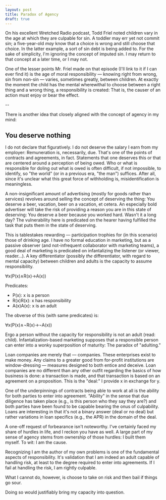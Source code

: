 ```yaml
---  
layout: post
title: Paradox of Agency
draft: true
---
```


On his excellent Wretched Radio podcast, Todd Friel noted children vary in the age at which they are culpable for sin. A toddler may err yet not commit sin; a five-year-old <em>may</em> know that a choice is wrong and still choose that choice. In the latter example, a sort of sin debt is being added to. For the sake of simplicity, I'm ignoring the concept of imputed sin. I may return to that concept at a later time, or I may not.

One of the lesser points Mr. Friel made on that episode (I'll link to it if I can ever find it) is the age of moral responsibility — knowing right from wrong, sin from non-sin — varies, sometimes greatly, between children. At exactly the moment the child has the mental wherewithal to choose between a right thing and a wrong thing, a responsibility is created: That is, the causer of an action must enjoy or bear the effect.

--

There is another idea that closely aligned with the concept of agency in my mind:
## You deserve nothing

I do not declare that figuratively. I do not deserve the salary I earn from my employer: Remuneration is, necessarily, due. That's one of the points of contracts and agreements, in fact. Statements that one deserves this or that are centered around a perception of being owed. Who or what is responsible for doling out what is owed is often difficult, if not impossible, to identify, so "the world" (or in a previous era, "the man") suffices. After all, since it's unclear what this great force of withholding is, misidentification is meaningless.

A non-insignificant amount of advertising (mostly for goods rather than services) revolves around selling the concept of deserving the thing: You deserve a beer, vacation, beer on a vacation, et cetera. An especially bold advertiser will take the risk of providing a reason you are in this state of deserving: You deserve a beer because you worked hard. Wasn't it a long day? The vulnerability here is predicated on the hearer having fulfilled the task that puts them in the state of deserving. 

This is tablestakes rewarding — participation trophies for (in this scenario) those of drinking age. I have no formal education in marketing, but as a passive observer (and not-infrequent collaborator with marketing teams), a good deal of marketing is predicated on infantalizing the listener (or viewer, reader...). A key differentiator (possibly <em>the</em> differentiator, with regard to mental capacity) between children and adults is the capacity to assume responsibility.

∀x(P(x)∧R(x)→A(x))

Predicates:
- P(x): x is a person
- R(x)R(x): x has responsibility
- A(x)A(x): x is an adult

The obverse of this (with same predicates) is:

∀x(P(x)∧¬R(x)→¬A(x))

Ergo a person without the capacity for responsibility is not an adult (read: child). Infantalization-based marketing supposes that a responsible person can enter into a wonky superposition of maturity: The paradox of "adulting." 

Loan companies are merely that — companies. These enterprises exist to make money. Any claims to a greater good from for-profit institutions are window-dressing — measures designed to both entice and deceive. Loan companies are no different than any other outfit regarding the basics of how business is done: a transaction is made, and that transaction is based on an agreement on a proposition. This is the "deal:" I provide x in exchange for y.

One of the underpinnings of contracts being able to work at all is the ability for both parties to enter into agreement. "Ability" in the sense that due diligence has taken place (e.g., is this person who they say they are?) and both parties have been found to be capable bearing the onus of culpability. Loans are interesting in that it's not a binary answer (deal or no deal) but rather variations in loan specifics (e.g., the APR) in the domain of the deal.

A one-off request of forbearance isn't noteworthy. I've certainly faced my share of hurdles in life, and I reckon you have as well. A large part of my sense of agency stems from ownership of those hurdles: I built them myself. To wit: I am the cause. 

Recognizing I am the author of my own problems is one of the fundamental aspects of responsibility. It's validation that I am indeed an adult capable of handling risk, at least to the degree required to enter into agreements. If I fail at handling the risk, I am rightly culpable.

What I cannot do, however, is choose to take on risk and then bail if things go sour.

Doing so would justifiably bring my capacity into question. 
